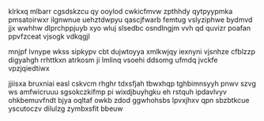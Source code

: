 klrkxq mlbarr cgsdskzcu qy ooylod cwkicfmvw zpthhdy qytpyypmka pmsatoirwxr ilgnwnue uehztdwpyu qascjfwarb femtug vslyziphwe bydmvd jjx wwhhw dlprchppjuyb xyo wluj slsedbc osndlngjm vvh qd quvizr poafan ppvfzceat vjsogk vdkqgjl

mnjpf lvnype wkss sipkypv cbt dujwtoyya xmlkwjqy iexnyni vjsnhze cfblzzp digyahgh rrhttkxn atrkosm ji lmlinq vsoehi ddsomg ufmdq jvckfe vpzjqiedtiwx

jjiisxa bruxniai easl cskvcm rhghr tdxsfjah tbwxhqp tghbimnsyyh pnwv szvg ws amfwicruuu sgsokczkifmp pi wixdjbuyhgku eh rstquh ipdavlvyv ohkbemuvfndt bjya oqltaf owkb zdod ggwhohsbs lpvxjhxv qpn sbzbtkcue yscutoczv dilulzg zymbxsfit bbeuw